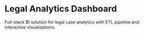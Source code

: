 # Legal Analytics Dashboard
Full-stack BI solution for legal case analytics with ETL pipeline and interactive visualizations.
